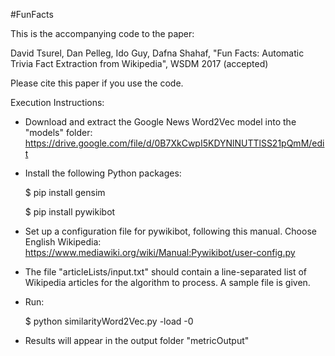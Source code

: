 #FunFacts

This is the accompanying code to the paper: 

David Tsurel, Dan Pelleg, Ido Guy, Dafna Shahaf, "Fun Facts: Automatic Trivia Fact Extraction from Wikipedia", WSDM 2017 (accepted)

Please cite this paper if you use the code.

Execution Instructions:

- Download and extract the Google News Word2Vec model into the "models" folder:
https://drive.google.com/file/d/0B7XkCwpI5KDYNlNUTTlSS21pQmM/edit 

- Install the following Python packages:

    $ pip install gensim

    $ pip install pywikibot

- Set up a configuration file for pywikibot, following this manual. Choose English Wikipedia:
https://www.mediawiki.org/wiki/Manual:Pywikibot/user-config.py

- The file "articleLists/input.txt" should contain a line-separated list of Wikipedia articles for the algorithm to process. A sample file is given.

- Run:

    $ python similarityWord2Vec.py -load -0

- Results will appear in the output folder "metricOutput"
